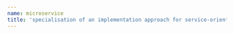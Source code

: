 ```yaml
---
name: microservice
title: 'specialisation of an implementation approach for service-oriented architectures (SOA) used to build flexible, independently deployable software systems'
---
```


